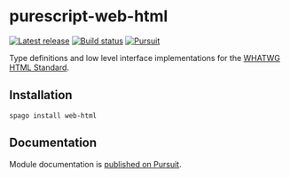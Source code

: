 # purescript-web-html

[![Latest release](http://img.shields.io/github/release/purescript-web/purescript-web-html.svg)](https://github.com/purescript-web/purescript-web-html/releases)
[![Build status](https://github.com/purescript/purescript-web-html/workflows/CI/badge.svg?branch=master)](https://github.com/purescript/purescript-web-html/actions?query=workflow%3ACI+branch%3Amaster)
[![Pursuit](https://pursuit.purescript.org/packages/purescript-web-html/badge)](https://pursuit.purescript.org/packages/purescript-web-html)

Type definitions and low level interface implementations for the [WHATWG HTML Standard](https://html.spec.whatwg.org).

## Installation

```
spago install web-html
```

## Documentation

Module documentation is [published on Pursuit](http://pursuit.purescript.org/packages/purescript-web-html).
